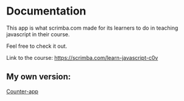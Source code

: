 # Documentation

This app is what scrimba.com made for its learners to do in teaching javascript in their course.

Feel free to check it out.

Link to the course:
https://scrimba.com/learn-javascript-c0v

## My own version:
[Counter-app](https://counter-audemars.netlify.app/)